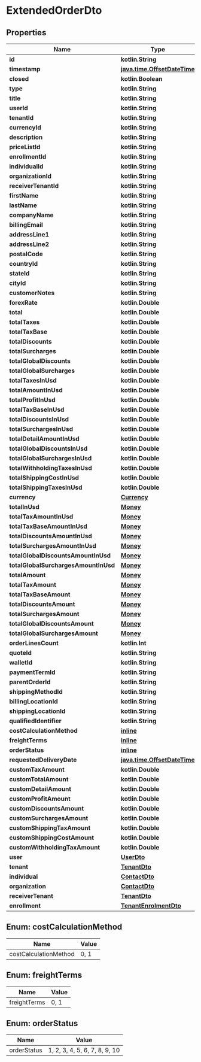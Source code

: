 
# ExtendedOrderDto

## Properties
| Name | Type | Description | Notes |
| ------------ | ------------- | ------------- | ------------- |
| **id** | **kotlin.String** |  |  [optional] |
| **timestamp** | [**java.time.OffsetDateTime**](java.time.OffsetDateTime.md) |  |  [optional] |
| **closed** | **kotlin.Boolean** |  |  [optional] |
| **type** | **kotlin.String** |  |  [optional] |
| **title** | **kotlin.String** |  |  [optional] |
| **userId** | **kotlin.String** |  |  [optional] |
| **tenantId** | **kotlin.String** |  |  [optional] |
| **currencyId** | **kotlin.String** |  |  [optional] |
| **description** | **kotlin.String** |  |  [optional] |
| **priceListId** | **kotlin.String** |  |  [optional] |
| **enrollmentId** | **kotlin.String** |  |  [optional] |
| **individualId** | **kotlin.String** |  |  [optional] |
| **organizationId** | **kotlin.String** |  |  [optional] |
| **receiverTenantId** | **kotlin.String** |  |  [optional] |
| **firstName** | **kotlin.String** |  |  [optional] |
| **lastName** | **kotlin.String** |  |  [optional] |
| **companyName** | **kotlin.String** |  |  [optional] |
| **billingEmail** | **kotlin.String** |  |  [optional] |
| **addressLine1** | **kotlin.String** |  |  [optional] |
| **addressLine2** | **kotlin.String** |  |  [optional] |
| **postalCode** | **kotlin.String** |  |  [optional] |
| **countryId** | **kotlin.String** |  |  [optional] |
| **stateId** | **kotlin.String** |  |  [optional] |
| **cityId** | **kotlin.String** |  |  [optional] |
| **customerNotes** | **kotlin.String** |  |  [optional] |
| **forexRate** | **kotlin.Double** |  |  [optional] |
| **total** | **kotlin.Double** |  |  [optional] |
| **totalTaxes** | **kotlin.Double** |  |  [optional] |
| **totalTaxBase** | **kotlin.Double** |  |  [optional] |
| **totalDiscounts** | **kotlin.Double** |  |  [optional] |
| **totalSurcharges** | **kotlin.Double** |  |  [optional] |
| **totalGlobalDiscounts** | **kotlin.Double** |  |  [optional] |
| **totalGlobalSurcharges** | **kotlin.Double** |  |  [optional] |
| **totalTaxesInUsd** | **kotlin.Double** |  |  [optional] |
| **totalAmountInUsd** | **kotlin.Double** |  |  [optional] |
| **totalProfitInUsd** | **kotlin.Double** |  |  [optional] |
| **totalTaxBaseInUsd** | **kotlin.Double** |  |  [optional] |
| **totalDiscountsInUsd** | **kotlin.Double** |  |  [optional] |
| **totalSurchargesInUsd** | **kotlin.Double** |  |  [optional] |
| **totalDetailAmountInUsd** | **kotlin.Double** |  |  [optional] |
| **totalGlobalDiscountsInUsd** | **kotlin.Double** |  |  [optional] |
| **totalGlobalSurchargesInUsd** | **kotlin.Double** |  |  [optional] |
| **totalWithholdingTaxesInUsd** | **kotlin.Double** |  |  [optional] |
| **totalShippingCostInUsd** | **kotlin.Double** |  |  [optional] |
| **totalShippingTaxesInUsd** | **kotlin.Double** |  |  [optional] |
| **currency** | [**Currency**](Currency.md) |  |  [optional] |
| **totalInUsd** | [**Money**](Money.md) |  |  [optional] |
| **totalTaxAmountInUsd** | [**Money**](Money.md) |  |  [optional] |
| **totalTaxBaseAmountInUsd** | [**Money**](Money.md) |  |  [optional] |
| **totalDiscountsAmountInUsd** | [**Money**](Money.md) |  |  [optional] |
| **totalSurchargesAmountInUsd** | [**Money**](Money.md) |  |  [optional] |
| **totalGlobalDiscountsAmountInUsd** | [**Money**](Money.md) |  |  [optional] |
| **totalGlobalSurchargesAmountInUsd** | [**Money**](Money.md) |  |  [optional] |
| **totalAmount** | [**Money**](Money.md) |  |  [optional] |
| **totalTaxAmount** | [**Money**](Money.md) |  |  [optional] |
| **totalTaxBaseAmount** | [**Money**](Money.md) |  |  [optional] |
| **totalDiscountsAmount** | [**Money**](Money.md) |  |  [optional] |
| **totalSurchargesAmount** | [**Money**](Money.md) |  |  [optional] |
| **totalGlobalDiscountsAmount** | [**Money**](Money.md) |  |  [optional] |
| **totalGlobalSurchargesAmount** | [**Money**](Money.md) |  |  [optional] |
| **orderLinesCount** | **kotlin.Int** |  |  [optional] |
| **quoteId** | **kotlin.String** |  |  [optional] |
| **walletId** | **kotlin.String** |  |  [optional] |
| **paymentTermId** | **kotlin.String** |  |  [optional] |
| **parentOrderId** | **kotlin.String** |  |  [optional] |
| **shippingMethodId** | **kotlin.String** |  |  [optional] |
| **billingLocationId** | **kotlin.String** |  |  [optional] |
| **shippingLocationId** | **kotlin.String** |  |  [optional] |
| **qualifiedIdentifier** | **kotlin.String** |  |  [optional] |
| **costCalculationMethod** | [**inline**](#CostCalculationMethod) |  |  [optional] |
| **freightTerms** | [**inline**](#FreightTerms) |  |  [optional] |
| **orderStatus** | [**inline**](#OrderStatus) |  |  [optional] |
| **requestedDeliveryDate** | [**java.time.OffsetDateTime**](java.time.OffsetDateTime.md) |  |  [optional] |
| **customTaxAmount** | **kotlin.Double** |  |  [optional] |
| **customTotalAmount** | **kotlin.Double** |  |  [optional] |
| **customDetailAmount** | **kotlin.Double** |  |  [optional] |
| **customProfitAmount** | **kotlin.Double** |  |  [optional] |
| **customDiscountsAmount** | **kotlin.Double** |  |  [optional] |
| **customSurchargesAmount** | **kotlin.Double** |  |  [optional] |
| **customShippingTaxAmount** | **kotlin.Double** |  |  [optional] |
| **customShippingCostAmount** | **kotlin.Double** |  |  [optional] |
| **customWithholdingTaxAmount** | **kotlin.Double** |  |  [optional] |
| **user** | [**UserDto**](UserDto.md) |  |  [optional] |
| **tenant** | [**TenantDto**](TenantDto.md) |  |  [optional] |
| **individual** | [**ContactDto**](ContactDto.md) |  |  [optional] |
| **organization** | [**ContactDto**](ContactDto.md) |  |  [optional] |
| **receiverTenant** | [**TenantDto**](TenantDto.md) |  |  [optional] |
| **enrollment** | [**TenantEnrolmentDto**](TenantEnrolmentDto.md) |  |  [optional] |


<a id="CostCalculationMethod"></a>
## Enum: costCalculationMethod
| Name | Value |
| ---- | ----- |
| costCalculationMethod | 0, 1 |


<a id="FreightTerms"></a>
## Enum: freightTerms
| Name | Value |
| ---- | ----- |
| freightTerms | 0, 1 |


<a id="OrderStatus"></a>
## Enum: orderStatus
| Name | Value |
| ---- | ----- |
| orderStatus | 1, 2, 3, 4, 5, 6, 7, 8, 9, 10 |



